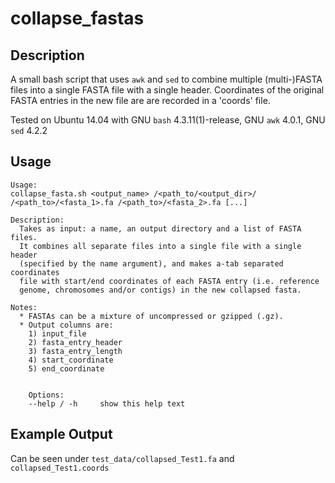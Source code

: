 # collapse_fastas

## Description
A small bash script that uses `awk` and `sed` to combine multiple (multi-)FASTA files into a single FASTA file with a single header. 
Coordinates of the original FASTA entries in the new file are are recorded in a 'coords' file.

Tested on Ubuntu 14.04 with GNU `bash` 4.3.11(1)-release, GNU `awk` 4.0.1, GNU `sed` 4.2.2

## Usage
```
Usage: 
collapse_fasta.sh <output_name> /<path_to/<output_dir>/ /<path_to>/<fasta_1>.fa /<path_to>/<fasta_2>.fa [...]

Description:
  Takes as input: a name, an output directory and a list of FASTA files. 
  It combines all separate files into a single file with a single header 
  (specified by the name argument), and makes a-tab separated coordinates 
  file with start/end coordinates of each FASTA entry (i.e. reference 
  genome, chromosomes and/or contigs) in the new collapsed fasta.

Notes: 
  * FASTAs can be a mixture of uncompressed or gzipped (.gz).
  * Output columns are: 
    1) input_file 
    2) fasta_entry_header 
    3) fasta_entry_length 
    4) start_coordinate 
    5) end_coordinate


    Options:
    --help / -h     show this help text

```

## Example Output 
Can be seen under `test_data/collapsed_Test1.fa` and `collapsed_Test1.coords`
